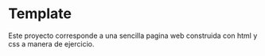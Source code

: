 # Template
Este proyecto corresponde a una sencilla pagina web construida con html y css a manera de ejercicio.
